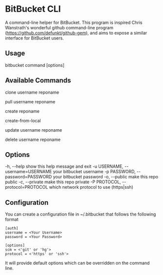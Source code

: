 # BitBucket CLI

A command-line helper for BitBucket. This program is inspired Chris Wanstrath's
wonderful github command-line program (https://github.com/defunkt/github-gem),
and aims to expose a similar interface for BitBucket users. 

## Usage

  bitbucket command [options]

## Available Commands
	
  clone username reponame

  pull username reponame

  create reponame

  create-from-local

  update username reponame

  delete username reponame

## Options
  -h, --help                        show this help message and exit
  -u USERNAME, --username=USERNAME  your bitbucket username
  -p PASSWORD, --password=PASSWORD  your bitbucket password
  -o, --public                      make this repo public
  -c, --private                     make this repo private
  -P PROTOCOL, --protocol=PROTOCOL  which network protocol to use (https|ssh)

## Configuration

You can create a configuration file in ~/.bitbucket that follows the following
format

	[auth]
	username = <Your Username>
	password = <Your Password>

	[options]
	scm = <'git' or 'hg'>
	protocol = <'https' or 'ssh'>

It will provide default options which can be overridden on the command line.

